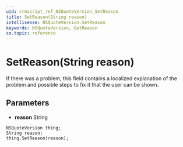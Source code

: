 ```yaml
---
uid: crmscript_ref_NSQuoteVersion_SetReason
title: SetReason(String reason)
intellisense: NSQuoteVersion.SetReason
keywords: NSQuoteVersion, GetReason
so.topic: reference
---
```


# SetReason(String reason)

If there was a problem, this field contains a localized explanation of the problem and possible steps to fix it that the user can be shown.

## Parameters

* **reason** String

```crmscript
NSQuoteVersion thing;
String reason;
thing.SetReason(reason);
```

